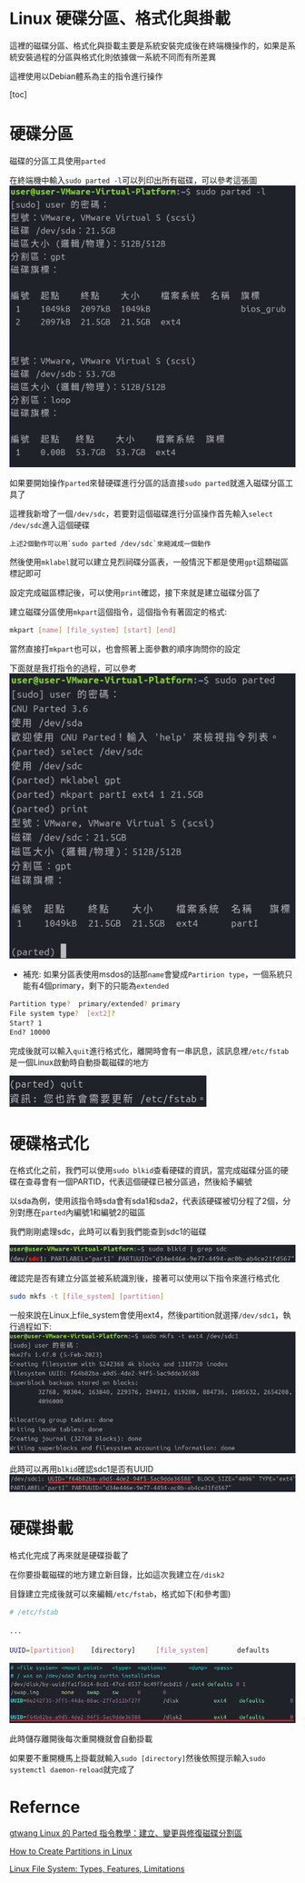 # Linux 硬碟分區、格式化與掛載
這裡的磁碟分區、格式化與掛載主要是系統安裝完成後在終端機操作的，如果是系統安裝過程的分區與格式化則依據做一系統不同而有所差異

這裡使用以Debian體系為主的指令進行操作

[toc]

# 硬碟分區
磁碟的分區工具使用`parted`

在終端機中輸入`sudo parted -l`可以列印出所有磁碟，可以參考這張圖![sudo parted -l](../Pictures/parted_-l.png)

如果要開始操作`parted`來替硬碟進行分區的話直接`sudo parted`就進入磁碟分區工具了

這裡我新增了一個`/dev/sdc`，若要對這個磁碟進行分區操作首先輸入`select /dev/sdc`進入這個硬碟

```
上述2個動作可以用`sudo parted /dev/sdc`來縮減成一個動作
```

然後使用`mklabel`就可以建立見烈祠碟分區表，一般情況下都是使用`gpt`這類磁區標記即可

設定完成磁區標記後，可以使用`print`確認，接下來就是建立磁碟分區了

建立磁碟分區使用`mkpart`這個指令，這個指令有著固定的格式:
```bash
mkpart [name] [file_system] [start] [end]
```

當然直接打`mkpart`也可以，也會照著上面參數的順序詢問你的設定

下面就是我打指令的過程，可以參考![](../Pictures/parted.png)

- 補充:
如果分區表使用msdos的話那`name`會變成`Partirion type`，一個系統只能有4個primary，剩下的只能為`extended`
```bash
Partition type?  primary/extended? primary
File system type?  [ext2]?
Start? 1                
End? 10000
```

完成後就可以輸入`quit`進行格式化，離開時會有一串訊息，該訊息裡`/etc/fstab`是一個Linux啟動時自動掛載磁碟的地方

![](../Pictures/parted_quit.png)

# 硬碟格式化
在格式化之前，我們可以使用`sudo blkid`查看硬碟的資訊，當完成磁碟分區的硬碟在查尋會有一個PARTID，代表這個硬碟已被分區過，然後給予編號

以sda為例，使用該指令時sda會有sda1和sda2，代表該硬碟被切分程了2個，分別對應在`parted`內編號1和編號2的磁區

我們剛剛處理sdc，此時可以看到我們能查到sdc1的磁碟

![](../Pictures/blkid_sdc.png)

確認完是否有建立分區並被系統識別後，接著可以使用以下指令來進行格式化

```bash
sudo mkfs -t [file_system] [partition]
```

一般來說在Linux上file_system會使用ext4，然後partition就選擇`/dev/sdc1`，執行過程如下:![](../Pictures/mkfs.png)

此時可以再用`blkid`確認sdc1是否有UUID
![](../Pictures/mkfs_later_blkid.png)

# 硬碟掛載
格式化完成了再來就是硬碟掛載了

在你要掛載磁碟的地方建立新目錄，比如這次我建立在`/disk2`

目錄建立完成後就可以來編輯`/etc/fstab`，格式如下(和參考圖)
```bash
# /etc/fstab

...

UUID=[partition]    [directory]     [file_system]       defaults        0
```
![](../Pictures/fstab.png)

此時儲存離開後每次重開機就會自動掛載

如果要不重開機馬上掛載就輸入`sudo [directory]`然後依照提示輸入`sudo systemctl daemon-reload`就完成了

# Refernce
[gtwang Linux 的 Parted 指令教學：建立、變更與修復磁碟分割區](https://blog.gtwang.org/linux/parted-command-to-create-resize-rescue-linux-disk-partitions/3/)

[How to Create Partitions in Linux](https://phoenixnap.com/kb/linux-create-partition)

[Linux File System: Types, Features, Limitations](https://phoenixnap.com/kb/linux-file-system#ftoc-heading-15)

